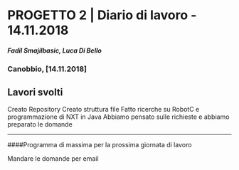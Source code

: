 # PROGETTO 2 | Diario di lavoro - 14.11.2018
##### Fadil Smajilbasic, Luca Di Bello
### Canobbio, [14.11.2018]

## Lavori svolti
Creato Repository
Creato struttura file
Fatto ricerche su RobotC e programmazione di NXT in Java
Abbiamo pensato sulle richieste e abbiamo preparato le domande

<!-- ####Problemi riscontrati e soluzioni adottate -->
---
<!-- ####Punto della situazione rispetto alla pianificazione -->


####Programma di massima per la prossima giornata di lavoro

Mandare le domande per email